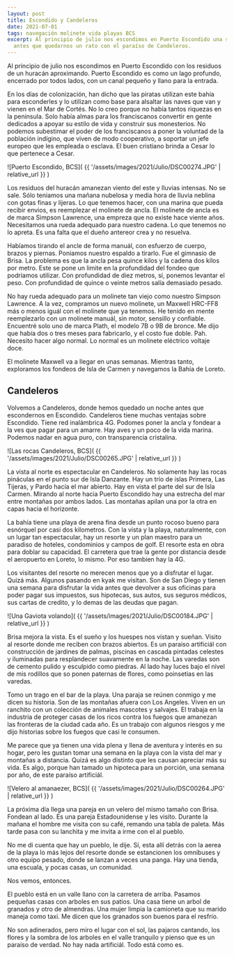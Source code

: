 ```yaml
---
layout: post
title: Escondido y Candeleros
date: 2021-07-01
tags: navegación molinete vida playas BCS
excerpt: Al principio de julio nos escondimos en Puerto Escondido una semana
  antes que quedarnos un rato con el paraíso de Candeleros.
---
```


Al principio de julio nos escondimos en Puerto Escondido con los residuos de
un huracán aproximando. Puerto Escondido es como un lago profundo, encerrado
por todos lados, con un canal pequeño y llano para la entrada.

En los días de colonización, han dicho que las piratas utilizan este bahía
para esconderles y lo utilizan como base para alsaltar las naves que van y
vienen en el Mar de Cortés. No lo creo porque no había tantos riquezas en
la peninsula. Solo había almas para los franciscanos convertir en gente
dedicados a apoyar su estilo de vida y construir sus monesterios.
No podemos subestimar el poder de los franciscanos a poner la voluntad de
la población indígino, que viven de modo cooperativo, a soportar un jefe
europeo que les empleada o esclava. El buen cristiano brinda a Cesar lo que
pertenece a Cesar.

![Puerto Escondido, BCS](
  {{ '/assets/images/2021/Julio/DSC00274.JPG' | relative_url }}
)

Los residuos del huracán amanezan viento del este y lluvias intensas.
No se sale. Sólo teniamos una mañana nubelosa y media hora de lluvia neblina
con gotas finas y lijeras.
Lo que tenemos hacer, con una marina que pueda recibir envios, es reemplezar
el molinete de ancla. El molinete de ancla es de marca Simpson Lawrence, una
empreza que no existe hace viente años. Necesitamos una rueda adequado para
nuestro cadena. Lo que tenemos no lo apreta. Es una falta que el dueño
antereor crea y no resuelva.

Habíamos tirando el ancle de forma manuál, con esfuerzo de cuerpo, brazos y
piernas. Poniamos nuestro espaldo a tirarlo. Fue el gimnasio de Brisa.
La problema es que la ancla pesa quince kilos y la cadena dos kilos por metro.
Este se pone un limite en la profundidad del fondeo que podriamos utilizar.
Con profundidad de diez metros, sí, ponemos levantar el peso. Con profundidad
de quince o veinte metros salía demasiado pesado.

No hay rueda adequado para un molinete tan viejo como nuestro Simpson Lawrence.
A la vez, compramos un nuevo molinete, un Maxwell HRC-FF8 más o menos iguál con
el molinete que ya tenemos.  He tenido en mente reemplezarlo con un molinete
manuál, sin motor, sensillo y confiable. Encuentré solo uno de marca Plath, el
modelo 7B o 9B de bronce.  Me dijo que había dos o tres meses para fabricarlo,
y el costo fue doble.  Pah. Necesito hacer algo normal. Lo normal es un
molinete eléctrico voltaje doce.

El molinete Maxwell va a llegar en unas semanas. Mientras tanto, exploramos los
fondeos de Isla de Carmen y navegamos la Bahía de Loreto.

## Candeleros

Volvemos a Candeleros, donde hemos quedado un noche antes que escondernos
en Escondido. Candeleros tiene muchas ventajas sobre Escondido. Tiene
red inalámbrica 4G. Podomes poner la ancla y fondear a la ves que pagar
para un amarre. Hay aves y un poco de la vida marina.
Podemos nadar en agua puro, con transparencia cristalina.

![Las rocas Candeleros, BCS](
  {{ '/assets/images/2021/Julio/DSC00265.JPG' | relative_url }}
)

La vista al norte es espectacular en Candeleros. No solamente hay las rocas
pináculas en el punto sur de Isla Danzante. Hay un trío de islas Primera,
Las Tijeras, y Pardo hacía el mar abierto. Hay en vista el parte del sur de Isla Carmen.
Mirando al norte hacia Puerto Escondido hay una estrecha del mar entre
montañas por ambos lados. Las montañas apilan una por la otra en capas hacia
el horizonte.

La bahía tiene una playa de arena fina desde un punto rocoso bueno para
esnórquel por casi dos kilometros. Con la vista y la playa, naturalmente,
con un lugar tan espectacular, hay un resorte y un plan maestro para un
paradiso de hoteles, condominios y campos de golf. El resorte esta en obra
para doblar su capacidad. El carretera que trae la gente por distancia desde
el aeropuerto en Loreto, lo mismo. Por eso tambien hay la 4G.

Los visitantes del resorte no merecen menos que yo a disfrutar el lugar.
Quizá más. Algunos pasando en kyak me visitan. Son de San Diego y tienen
una semana para disfrutar la vida antes que devolver a sus oficinas para
poder pagar sus impuestos, sus hipotecas, sus autos, sus seguros médicos,
sus cartas de credito, y lo demas de las deudas que pagan.

![Una Gaviota volando](
  {{ '/assets/images/2021/Julio/DSC00184.JPG' | relative_url }}
)

Brisa mejora la vista. Es el sueño y los huespes nos vistan y sueñan.
Visito al resorte donde me reciben con brazos abiertos. Es un paraiso
artificiál con construcción de jardines de palmas, piscinas en cascada
pintadas celestes y iluminadas para resplandecer suavamente en la noche.
Las varedas son de cemento pulido y esculpido como piedras. Al lado hay
luces bajo el nivel de mis rodillos que so ponen paternas de flores, como
poinsetias en las varedas.

Tomo un trago en el bar de la playa. Una paraja se reúnen conmigo y me dicen
su historia. Son de las montañas afuera con Los Angeles. Viven en un ranchito
con un colección de animales mascotes y salvajes. El trabaja en la industria
de proteger casas de los ricos contra los fuegos que amanezan las fronteras
de la ciudad cada año. Es un trabajo con algunos riesgos y me dijo historias
sobre los fuegos que casi le consumen.

Me parece que ya tienen una vida plena y llena de aventura y interés en su hogar,
pero les gustan tomar una semana en la playa con la vista del mar y montañas a
distancia. Quizá es algo distinto que les causan apreciar más su vida. Es algo,
porque han tamado un hipoteca para un porción, una semana por año, de este
paraíso artificiál.

![Velero al amanaezer, BCS](
  {{ '/assets/images/2021/Julio/DSC00264.JPG' | relative_url }}
)

La próxima día llega una pareja en un velero del mismo tamaño con Brisa.
Fondean al lado. Es una pareja Estadounidense y les visito.
Durante la mañana el hombre me visita con su café, remando una tabla de
paleta. Más tarde pasa con su lanchita y me invita a irme con el al
pueblo.

No me di cuenta que hay un pueblo, le dije. Sí, esta allí detrás con la
aerea de la playa lo más lejos del resorte donde se estancionen los omnibuses
y otro equipo pesado, donde se lanzan a veces una panga. Hay una tienda, una
escuala, y pocas casas, un comunidad.

Nos vemos, entonces.

El pueblo está en un valle llano con la carretera de arriba. Pasamos
pequeñas casas con arboles en sus patios. Una casa tiene un arbol de granados
y otro de almendras. Una mujer limpia la camioneta que su marido maneja como
taxi. Me dicen que los granados son buenos para el resfrío.

No son adinerados, pero miro el lugar con el sol, las pajaros cantando, los
flores y la sombra de los arboles en el valle tranquilo y pienso que es un
paraíso de verdad.  No hay nada artificiál. Todo está como es.


